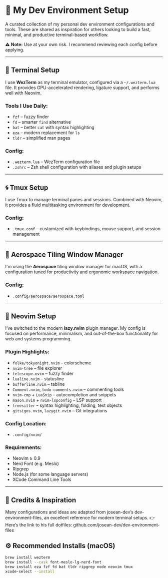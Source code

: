 # 🚀 My Dev Environment Setup

A curated collection of my personal dev environment configurations and tools. These are shared as inspiration for others looking to build a fast, minimal, and productive terminal-based workflow.

⚠️ **Note:** Use at your own risk. I recommend reviewing each config before applying.

---

## 🧱 Terminal Setup

I use **WezTerm** as my terminal emulator, configured via a `~/.wezterm.lua` file. It provides GPU-accelerated rendering, ligature support, and performs well with Neovim.

### Tools I Use Daily:
- `fzf` – fuzzy finder
- `fd` – smarter `find` alternative
- `bat` – better `cat` with syntax highlighting
- `eza` – modern replacement for `ls`
- `tldr` – simplified man pages

### Config:
- `.wezterm.lua` – WezTerm configuration file
- `.zshrc` – Zsh shell configuration with aliases and plugin setups

---

## 🌀 Tmux Setup

I use Tmux to manage terminal panes and sessions. Combined with Neovim, it provides a fluid multitasking environment for development.

### Config:
- `.tmux.conf` – customized with keybindings, mouse support, and session management

---

## 🧩 Aerospace Tiling Window Manager

I'm using the **Aerospace** tiling window manager for macOS, with a configuration tuned for productivity and ergonomic workspace navigation.

### Config:
- `.config/aerospace/aerospace.toml`

---

## 🖤 Neovim Setup

I’ve switched to the modern **lazy.nvim** plugin manager. My config is focused on performance, minimalism, and out-of-the-box functionality for web and systems programming.

### Plugin Highlights:
- `folke/tokyonight.nvim` – colorscheme
- `nvim-tree` – file explorer
- `telescope.nvim` – fuzzy finder
- `lualine.nvim` – statusline
- `bufferline.nvim` – tabline
- `Comment.nvim`, `todo-comments.nvim` – commenting tools
- `nvim-cmp` + `LuaSnip` – autocompletion and snippets
- `mason.nvim` + `nvim-lspconfig` – LSP support
- `treesitter` – syntax highlighting, folding, text objects
- `gitsigns.nvim`, `lazygit.nvim` – Git integrations

### Config Location:
- `.config/nvim/`

### Requirements:
- Neovim ≥ 0.9
- Nerd Font (e.g. Meslo)
- Ripgrep
- Node.js (for some language servers)
- XCode Command Line Tools

---

## 🧠 Credits & Inspiration

Many configurations and ideas are adapted from josean-dev’s dev-environment-files, an excellent reference for modern terminal setups.
👉 Here’s the link to his full dotfiles: github.com/josean-dev/dev-environment-files

## ⚙️ Recommended Installs (macOS)

```bash
brew install wezterm
brew install --cask font-meslo-lg-nerd-font
brew install eza fzf fd bat tldr ripgrep node neovim tmux
xcode-select --install
